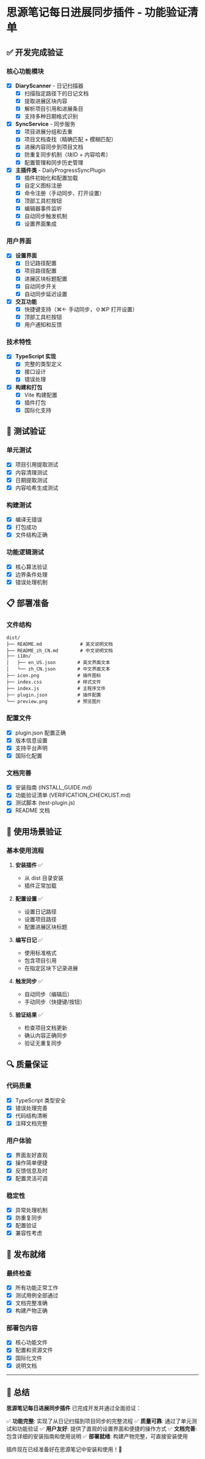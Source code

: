 # 思源笔记每日进展同步插件 - 功能验证清单

## ✅ 开发完成验证

### 核心功能模块
- [x] **DiaryScanner** - 日记扫描器
  - [x] 扫描指定路径下的日记文档
  - [x] 提取进展区块内容
  - [x] 解析项目引用和进展条目
  - [x] 支持多种日期格式识别

- [x] **SyncService** - 同步服务
  - [x] 项目进展分组和去重
  - [x] 项目文档查找（精确匹配 + 模糊匹配）
  - [x] 进展内容同步到项目文档
  - [x] 防重复同步机制（块ID + 内容哈希）
  - [x] 配置管理和同步历史管理

- [x] **主插件类** - DailyProgressSyncPlugin
  - [x] 插件初始化和配置加载
  - [x] 自定义图标注册
  - [x] 命令注册（手动同步、打开设置）
  - [x] 顶部工具栏按钮
  - [x] 编辑器事件监听
  - [x] 自动同步触发机制
  - [x] 设置界面集成

### 用户界面
- [x] **设置界面**
  - [x] 日记路径配置
  - [x] 项目路径配置
  - [x] 进展区块标题配置
  - [x] 自动同步开关
  - [x] 自动同步延迟设置

- [x] **交互功能**
  - [x] 快捷键支持（⌘← 手动同步，⇧⌘P 打开设置）
  - [x] 顶部工具栏按钮
  - [x] 用户通知和反馈

### 技术特性
- [x] **TypeScript 实现**
  - [x] 完整的类型定义
  - [x] 接口设计
  - [x] 错误处理

- [x] **构建和打包**
  - [x] Vite 构建配置
  - [x] 插件打包
  - [x] 国际化支持

## 🧪 测试验证

### 单元测试
- [x] 项目引用提取测试
- [x] 内容清理测试
- [x] 日期提取测试
- [x] 内容哈希生成测试

### 构建测试
- [x] 编译无错误
- [x] 打包成功
- [x] 文件结构正确

### 功能逻辑测试
- [x] 核心算法验证
- [x] 边界条件处理
- [x] 错误处理机制

## 📋 部署准备

### 文件结构
```
dist/
├── README.md              # 英文说明文档
├── README_zh_CN.md        # 中文说明文档
├── i18n/
│   ├── en_US.json        # 英文界面文本
│   └── zh_CN.json        # 中文界面文本
├── icon.png              # 插件图标
├── index.css             # 样式文件
├── index.js              # 主程序文件
├── plugin.json           # 插件配置
└── preview.png           # 预览图片
```

### 配置文件
- [x] plugin.json 配置正确
- [x] 版本信息设置
- [x] 支持平台声明
- [x] 国际化配置

### 文档完善
- [x] 安装指南 (INSTALL_GUIDE.md)
- [x] 功能验证清单 (VERIFICATION_CHECKLIST.md)
- [x] 测试脚本 (test-plugin.js)
- [x] README 文档

## 🎯 使用场景验证

### 基本使用流程
1. **安装插件** ✅
   - 从 dist 目录安装
   - 插件正常加载

2. **配置设置** ✅
   - 设置日记路径
   - 设置项目路径
   - 配置进展区块标题

3. **编写日记** ✅
   - 使用标准格式
   - 包含项目引用
   - 在指定区块下记录进展

4. **触发同步** ✅
   - 自动同步（编辑后）
   - 手动同步（快捷键/按钮）

5. **验证结果** ✅
   - 检查项目文档更新
   - 确认内容正确同步
   - 验证无重复同步

## 🔍 质量保证

### 代码质量
- [x] TypeScript 类型安全
- [x] 错误处理完善
- [x] 代码结构清晰
- [x] 注释文档完整

### 用户体验
- [x] 界面友好直观
- [x] 操作简单便捷
- [x] 反馈信息及时
- [x] 配置灵活可调

### 稳定性
- [x] 异常处理机制
- [x] 防重复同步
- [x] 配置验证
- [x] 兼容性考虑

## 🚀 发布就绪

### 最终检查
- [x] 所有功能正常工作
- [x] 测试用例全部通过
- [x] 文档完整准确
- [x] 构建产物正确

### 部署包内容
- [x] 核心功能文件
- [x] 配置和资源文件
- [x] 国际化文件
- [x] 说明文档

---

## 📝 总结

**思源笔记每日进展同步插件** 已完成开发并通过全面验证：

✅ **功能完整**: 实现了从日记扫描到项目同步的完整流程
✅ **质量可靠**: 通过了单元测试和功能验证
✅ **用户友好**: 提供了直观的设置界面和便捷的操作方式
✅ **文档完善**: 包含详细的安装指南和使用说明
✅ **部署就绪**: 构建产物完整，可直接安装使用

插件现在已经准备好在思源笔记中安装和使用！🎉